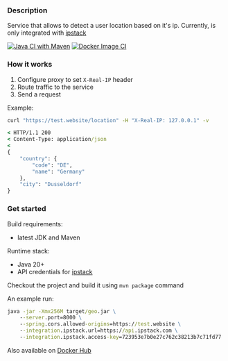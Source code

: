 ### Description

Service that allows to detect a user location based on it's ip. Currently, is only integrated with [ipstack](https://ipstack.com)

[![Java CI with Maven](https://github.com/WildDev/geo/actions/workflows/maven.yml/badge.svg)](https://github.com/WildDev/geo/actions/workflows/maven.yml) [![Docker Image CI](https://github.com/WildDev/geo/actions/workflows/docker-image.yml/badge.svg)](https://github.com/WildDev/geo/actions/workflows/docker-image.yml)

### How it works

1. Configure proxy to set `X-Real-IP` header
2. Route traffic to the service
3. Send a request

Example:
```cmd
curl "https://test.website/location" -H "X-Real-IP: 127.0.0.1" -v

< HTTP/1.1 200
< Content-Type: application/json
<
{
    "country": {
        "code": "DE",
        "name": "Germany"
    },
    "city": "Dusseldorf"
}
```

### Get started

Build requirements:
* latest JDK and Maven

Runtime stack:
* Java 20+
* API credentials for [ipstack](https://ipstack.com)

Checkout the project and build it using `mvn package` command

An example run:

```cmd
java -jar -Xmx256M target/geo.jar \
    --server.port=8000 \
    --spring.cors.allowed-origins=https://test.website \
    --integration.ipstack.url=https://api.ipstack.com \
    --integration.ipstack.access-key=723953e7b0e27c762c38213b7c71fd77
```

Also available on [Docker Hub](https://hub.docker.com/r/wilddev/geo)
